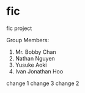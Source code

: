 # fic
fic project

Group Members: 
1. Mr. Bobby Chan
2. Nathan Nguyen
3. Yusuke Aoki
4. Ivan Jonathan Hoo


change 1
change 3
change 2
